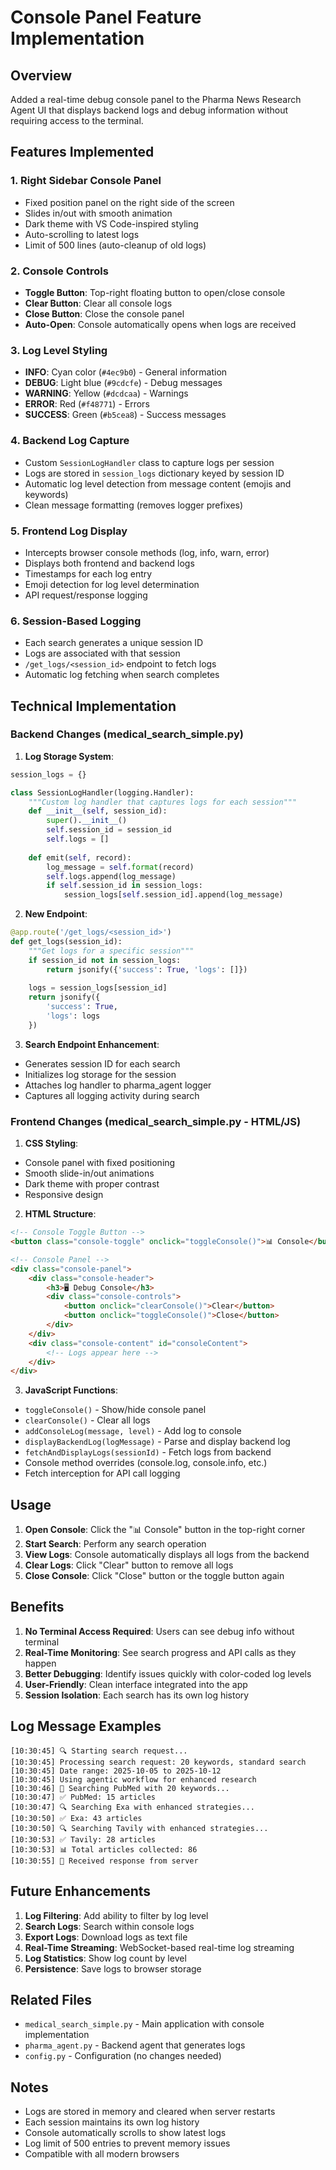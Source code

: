 # Console Panel Feature Implementation

## Overview
Added a real-time debug console panel to the Pharma News Research Agent UI that displays backend logs and debug information without requiring access to the terminal.

## Features Implemented

### 1. **Right Sidebar Console Panel**
- Fixed position panel on the right side of the screen
- Slides in/out with smooth animation
- Dark theme with VS Code-inspired styling
- Auto-scrolling to latest logs
- Limit of 500 lines (auto-cleanup of old logs)

### 2. **Console Controls**
- **Toggle Button**: Top-right floating button to open/close console
- **Clear Button**: Clear all console logs
- **Close Button**: Close the console panel
- **Auto-Open**: Console automatically opens when logs are received

### 3. **Log Level Styling**
- **INFO**: Cyan color (`#4ec9b0`) - General information
- **DEBUG**: Light blue (`#9cdcfe`) - Debug messages
- **WARNING**: Yellow (`#dcdcaa`) - Warnings
- **ERROR**: Red (`#f48771`) - Errors
- **SUCCESS**: Green (`#b5cea8`) - Success messages

### 4. **Backend Log Capture**
- Custom `SessionLogHandler` class to capture logs per session
- Logs are stored in `session_logs` dictionary keyed by session ID
- Automatic log level detection from message content (emojis and keywords)
- Clean message formatting (removes logger prefixes)

### 5. **Frontend Log Display**
- Intercepts browser console methods (log, info, warn, error)
- Displays both frontend and backend logs
- Timestamps for each log entry
- Emoji detection for log level determination
- API request/response logging

### 6. **Session-Based Logging**
- Each search generates a unique session ID
- Logs are associated with that session
- `/get_logs/<session_id>` endpoint to fetch logs
- Automatic log fetching when search completes

## Technical Implementation

### Backend Changes (medical_search_simple.py)

1. **Log Storage System**:
```python
session_logs = {}

class SessionLogHandler(logging.Handler):
    """Custom log handler that captures logs for each session"""
    def __init__(self, session_id):
        super().__init__()
        self.session_id = session_id
        self.logs = []
        
    def emit(self, record):
        log_message = self.format(record)
        self.logs.append(log_message)
        if self.session_id in session_logs:
            session_logs[self.session_id].append(log_message)
```

2. **New Endpoint**:
```python
@app.route('/get_logs/<session_id>')
def get_logs(session_id):
    """Get logs for a specific session"""
    if session_id not in session_logs:
        return jsonify({'success': True, 'logs': []})
    
    logs = session_logs[session_id]
    return jsonify({
        'success': True,
        'logs': logs
    })
```

3. **Search Endpoint Enhancement**:
- Generates session ID for each search
- Initializes log storage for the session
- Attaches log handler to pharma_agent logger
- Captures all logging activity during search

### Frontend Changes (medical_search_simple.py - HTML/JS)

1. **CSS Styling**:
- Console panel with fixed positioning
- Smooth slide-in/out animations
- Dark theme with proper contrast
- Responsive design

2. **HTML Structure**:
```html
<!-- Console Toggle Button -->
<button class="console-toggle" onclick="toggleConsole()">📊 Console</button>

<!-- Console Panel -->
<div class="console-panel">
    <div class="console-header">
        <h3>🖥️ Debug Console</h3>
        <div class="console-controls">
            <button onclick="clearConsole()">Clear</button>
            <button onclick="toggleConsole()">Close</button>
        </div>
    </div>
    <div class="console-content" id="consoleContent">
        <!-- Logs appear here -->
    </div>
</div>
```

3. **JavaScript Functions**:
- `toggleConsole()` - Show/hide console panel
- `clearConsole()` - Clear all logs
- `addConsoleLog(message, level)` - Add log to console
- `displayBackendLog(logMessage)` - Parse and display backend log
- `fetchAndDisplayLogs(sessionId)` - Fetch logs from backend
- Console method overrides (console.log, console.info, etc.)
- Fetch interception for API call logging

## Usage

1. **Open Console**: Click the "📊 Console" button in the top-right corner
2. **Start Search**: Perform any search operation
3. **View Logs**: Console automatically displays all logs from the backend
4. **Clear Logs**: Click "Clear" button to remove all logs
5. **Close Console**: Click "Close" button or the toggle button again

## Benefits

1. **No Terminal Access Required**: Users can see debug info without terminal
2. **Real-Time Monitoring**: See search progress and API calls as they happen
3. **Better Debugging**: Identify issues quickly with color-coded log levels
4. **User-Friendly**: Clean interface integrated into the app
5. **Session Isolation**: Each search has its own log history

## Log Message Examples

```
[10:30:45] 🔍 Starting search request...
[10:30:45] Processing search request: 20 keywords, standard search
[10:30:45] Date range: 2025-10-05 to 2025-10-12
[10:30:45] Using agentic workflow for enhanced research
[10:30:46] 📡 Searching PubMed with 20 keywords...
[10:30:47] ✅ PubMed: 15 articles
[10:30:47] 🔍 Searching Exa with enhanced strategies...
[10:30:50] ✅ Exa: 43 articles
[10:30:50] 🔍 Searching Tavily with enhanced strategies...
[10:30:53] ✅ Tavily: 28 articles
[10:30:53] 📊 Total articles collected: 86
[10:30:55] 📡 Received response from server
```

## Future Enhancements

1. **Log Filtering**: Add ability to filter by log level
2. **Search Logs**: Search within console logs
3. **Export Logs**: Download logs as text file
4. **Real-Time Streaming**: WebSocket-based real-time log streaming
5. **Log Statistics**: Show log count by level
6. **Persistence**: Save logs to browser storage

## Related Files

- `medical_search_simple.py` - Main application with console implementation
- `pharma_agent.py` - Backend agent that generates logs
- `config.py` - Configuration (no changes needed)

## Notes

- Logs are stored in memory and cleared when server restarts
- Each session maintains its own log history
- Console automatically scrolls to show latest logs
- Log limit of 500 entries to prevent memory issues
- Compatible with all modern browsers


